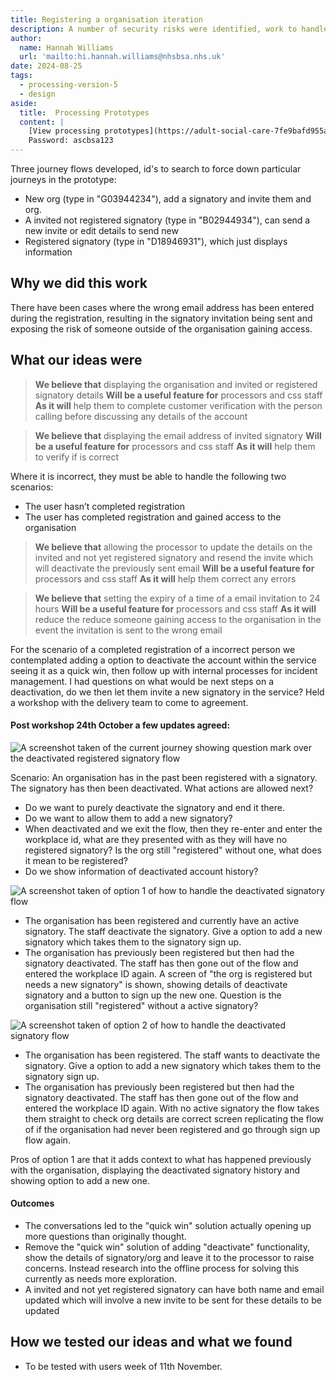 ```yaml
---
title: Registering a organisation iteration
description: A number of security risks were identified, work to handle signatory invites sent to the wrong email address
author:
  name: Hannah Williams
  url: 'mailto:hi.hannah.williams@nhsbsa.nhs.uk'
date: 2024-08-25
tags:
  - processing-version-5
  - design
aside:
  title:  Processing Prototypes
  content: |
    [View processing prototypes](https://adult-social-care-7fe9bafd955a.herokuapp.com/version-index?area=Processing) 
    Password: ascbsa123
---
```


Three journey flows developed, id's to search to force down particular journeys in the prototype:
- New org (type in "G03944234"), add a signatory and invite them and org. 
- A invited not registered signatory (type in "B02944934"), can send a new invite or edit details to send new
- Registered signatory (type in "D18946931"), which just displays information

## Why we did this work

There have been cases where the wrong email address has been entered during the registration, resulting in the signatory invitation being sent and exposing the risk of someone outside of the organisation gaining access.

## What our ideas were

>**We believe that** displaying the organisation and invited or registered signatory details
>**Will be a useful feature for** processors and css staff
>**As it will** help them to complete customer verification with the person calling before discussing any details of the account

>**We believe that** displaying the email address of invited signatory
>**Will be a useful feature for** processors and css staff
>**As it will** help them to verify if is correct

Where it is incorrect, they must be able to handle the following two scenarios:
- The user hasn’t completed registration
- The user has completed registration and gained access to the organisation

>**We believe that** allowing the processor to update the details on the invited and not yet registered signatory and resend the invite which will deactivate the previously sent email
>**Will be a useful feature for** processors and css staff
>**As it will** help them correct any errors

>**We believe that** setting the expiry of a time of a email invitation to 24 hours
>**Will be a useful feature for** processors and css staff
>**As it will** reduce the reduce someone gaining access to the organisation in the event the invitation is sent to the wrong email

For the scenario of a completed registration of a incorrect person we contemplated adding a option to deactivate the account within the service seeing it as a quick win, then follow up with internal processes for incident management. I had questions on what would be next steps on a deactivation, do we then let them invite a new signatory in the service? Held a workshop with the delivery team to come to agreement.

#### Post workshop 24th October a few updates agreed:

![A screenshot taken of the current journey showing question mark over the deactivated registered signatory flow](current-journey-register-org.png "Current journey showing question mark over the deactivated registered signatory flow")

Scenario: An organisation has in the past been registered with a signatory. The signatory has then been deactivated. What actions are allowed next?

- Do we want to purely deactivate the signatory and end it there.
- Do we want to allow them to add a new signatory?
- When deactivated and we exit the flow, then they re-enter and enter the workplace id, what are they presented with as they will have no registered signatory? Is the org still "registered" without one, what does it mean to be registered?
- Do we show information of deactivated account history?

![A screenshot taken of option 1 of how to handle the deactivated signatory flow](option-1.png "Option 1")
- The organisation has been registered and currently have an active signatory. The staff deactivate the signatory. Give a option to add a new signatory which takes them to the signatory sign up.
- The organisation has previously been registered but then had the signatory deactivated. The staff has then gone out of the flow and entered the workplace ID again. A screen of "the org is registered but needs a new signatory" is shown, showing details of deactivate signatory and a button to sign up the new one. Question is the organisation still "registered" without a active signatory?

![A screenshot taken of option 2 of how to handle the deactivated signatory flow](option-2.png "Option 2")
- The organisation has been registered. The staff wants to deactivate the signatory. Give a option to add a new signatory which takes them to the signatory sign up.
- The organisation has previously been registered but then had the signatory deactivated. The staff has then gone out of the flow and entered the workplace ID again. With no active signatory the flow takes them straight to check org details are correct screen replicating the flow of if the organisation had never been registered and go through sign up flow again.

Pros of option 1 are that it adds context to what has happened previously with the organisation, displaying the deactivated signatory history and showing option to add a new one. 

#### Outcomes
- The conversations led to the "quick win" solution actually opening up more questions than originally thought. 
- Remove the "quick win" solution of adding "deactivate" functionality, show the details of signatory/org and leave it to the processor to raise concerns. Instead research into the offline process for solving this currently as needs more exploration.
- A invited and not yet registered signatory can have both name and email updated which will involve a new invite to be sent for these details to be updated

## How we tested our ideas and what we found
- To be tested with users week of 11th November.
